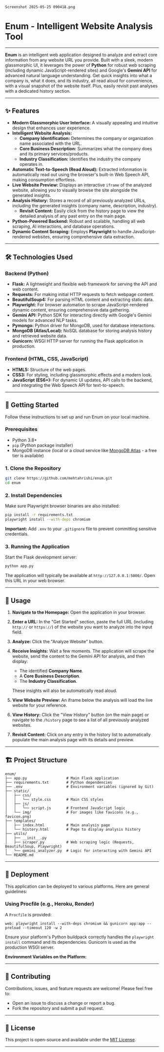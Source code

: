 `Screenshot 2025-05-25 090418.png`  
# Enum - Intelligent Website Analysis Tool

---

**Enum** is an intelligent web application designed to analyze and extract core information from any website URL you provide. Built with a sleek, modern glassmorphic UI, it leverages the power of **Python** for robust web scraping (including dynamic JavaScript-rendered sites) and Google's **Gemini API** for advanced natural language understanding. Get quick insights into what a company is, what it does, and its industry, all read aloud for convenience, with a visual snapshot of the website itself. Plus, easily revisit past analyses with a dedicated history section.

---

## ✨ Features

* **Modern Glassmorphic User Interface:** A visually appealing and intuitive design that enhances user experience.
* **Intelligent Website Analysis:**
    * **Company Identification:** Determines the company or organization name associated with the URL.
    * **Core Business Description:** Summarizes what the company does and its primary services/products.
    * **Industry Classification:** Identifies the industry the company operates in.
* **Automatic Text-to-Speech (Read Aloud):** Extracted information is automatically read out using the browser's built-in Web Speech API, making consumption effortless.
* **Live Website Preview:** Displays an interactive `iframe` of the analyzed website, allowing you to visually browse the site alongside the generated insights.
* **Analysis History:** Stores a record of all previously analyzed URLs, including the generated insights (company name, description, industry).
    * **Revisit Content:** Easily click from the history page to view the detailed analysis of any past entry on the main page.
* **Python-Powered Backend:** Robust and scalable, handling all web scraping, AI interactions, and database operations.
* **Dynamic Content Scraping:** Employs **Playwright** to handle JavaScript-rendered websites, ensuring comprehensive data extraction.

---

## 🛠️ Technologies Used

### Backend (Python)

* **Flask:** A lightweight and flexible web framework for serving the API and web content.
* **Requests:** For making initial HTTP requests to fetch webpage content.
* **BeautifulSoup4:** For parsing HTML content and extracting static data.
* **Playwright:** For browser automation to scrape JavaScript-rendered dynamic content, ensuring comprehensive data gathering.
* **Gemini API:** Python SDK for interacting directly with Google's Gemini models for advanced NLP tasks.
* **Pymongo:** Python driver for MongoDB, used for database interactions.
* **MongoDB (Atlas/Local):** NoSQL database for storing analysis history and retrieved website data.
* **Gunicorn:** WSGI HTTP server for running the Flask application in production.

### Frontend (HTML, CSS, JavaScript)

* **HTML5:** Structure of the web pages.
* **CSS3:** For styling, including glassmorphic effects and a modern look.
* **JavaScript (ES6+):** For dynamic UI updates, API calls to the backend, and integrating the Web Speech API for text-to-speech.

---

## 🚀 Getting Started

Follow these instructions to set up and run Enum on your local machine.

### Prerequisites

* Python 3.8+
* `pip` (Python package installer)
* MongoDB instance (local or a cloud service like [MongoDB Atlas](https://www.mongodb.com/cloud/atlas) - a free tier is available)

### 1. Clone the Repository

```bash
git clone https://github.com/mehtahrishi/enum.git
cd enum
```

### 2. Install Dependencies

Make sure Playwright browser binaries are also installed:

```bash
pip install -r requirements.txt
playwright install --with-deps chromium
```

**Important:** Add `.env` to your `.gitignore` file to prevent committing sensitive credentials.

### 3. Running the Application

Start the Flask development server:

```bash
python app.py
```

The application will typically be available at `http://127.0.0.1:5000/`. Open this URL in your web browser.

---

## 📖 Usage

1.  **Navigate to the Homepage:** Open the application in your browser.
2.  **Enter a URL:** In the "Get Started" section, paste the full URL (including `http://` or `https://`) of the website you want to analyze into the input field.
3.  **Analyze:** Click the "Analyze Website" button.
4.  **Receive Insights:** Wait a few moments. The application will scrape the website, send the content to the Gemini API for analysis, and then display:
    * The identified **Company Name**.
    * A **Core Business Description**.
    * The **Industry Classification**.

    These insights will also be automatically read aloud.
5.  **View Website Preview:** An iframe below the analysis will load the live website for your reference.
6.  **View History:** Click the "View History" button (on the main page) or navigate to the `/history` page to see a list of all previously analyzed websites.
7.  **Revisit Content:** Click on any entry in the history list to automatically populate the main analysis page with its details and preview.

---

## 🏗️ Project Structure

```
enum/
├── app.py                  # Main Flask application
├── requirements.txt        # Python dependencies
├── .env                    # Environment variables (ignored by Git)
├── static/
│   ├── css/
│   │   └── style.css       # Main CSS styles
│   ├── js/
│   │   └── script.js       # Frontend JavaScript logic
│   └── img/                # For images like favicons (e.g., favicon.png)
├── templates/
│   ├── index.html          # Main analysis page
│   └── history.html        # Page to display analysis history
├── utils/
│   ├── __init__.py
│   ├── scraper.py          # Web scraping logic (Requests, BeautifulSoup, Playwright)
│   └── gemini_analyzer.py  # Logic for interacting with Gemini API
└── README.md               
```

---

## 🐳 Deployment

This application can be deployed to various platforms. Here are general guidelines:

### Using Procfile (e.g., Heroku, Render)

A `Procfile` is provided:

```
web: playwright install --with-deps chromium && gunicorn app:app --preload --timeout 120 -w 2
```

Ensure your platform's Python buildpack correctly handles the `playwright install` command and its dependencies. Gunicorn is used as the production WSGI server.

**Environment Variables on the Platform:**

---

## 🤝 Contributing

Contributions, issues, and feature requests are welcome! Please feel free to:

* Open an issue to discuss a change or report a bug.
* Fork the repository and submit a pull request.

---

## 📜 License

This project is open-source and available under the [MIT License](LICENSE.md).

---